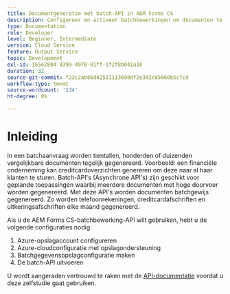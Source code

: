 ```yaml
---
title: Documentgeneratie met batch-API in AEM Forms CS
description: Configureer en activeer batchbewerkingen om documenten te genereren.
type: Documentation
role: Developer
level: Beginner, Intermediate
version: Cloud Service
feature: Output Service
topic: Development
exl-id: 165e2884-4399-4970-81ff-1f2f8b041a10
duration: 32
source-git-commit: f23c2ab86d42531113690df2e342c65060b5c7cd
workflow-type: tm+mt
source-wordcount: '134'
ht-degree: 0%

---
```


# Inleiding

In een batchaanvraag worden tientallen, honderden of duizenden vergelijkbare documenten tegelijk gegenereerd. Voorbeeld: een financiële onderneming kan creditcardoverzichten genereren om deze naar al haar klanten te sturen.
Batch-API&#39;s (Asynchrone API&#39;s) zijn geschikt voor geplande toepassingen waarbij meerdere documenten met hoge doorvoer worden gegenereerd. Met deze API&#39;s worden documenten batchgewijs gegenereerd. Zo worden telefoonrekeningen, creditcardafschriften en uitkeringsafschriften elke maand gegenereerd.

Als u de AEM Forms CS-batchbewerking-API wilt gebruiken, hebt u de volgende configuraties nodig

1. Azure-opslagaccount configureren
1. Azure-cloudconfiguratie met opslagondersteuning
1. Batchgegevensopslagconfiguratie maken
1. De batch-API uitvoeren

U wordt aangeraden vertrouwd te raken met de [API-documentatie](https://experienceleague.adobe.com/docs/experience-manager-cloud-service/assets/batch-api.yaml?lang=en) voordat u deze zelfstudie gaat gebruiken.
